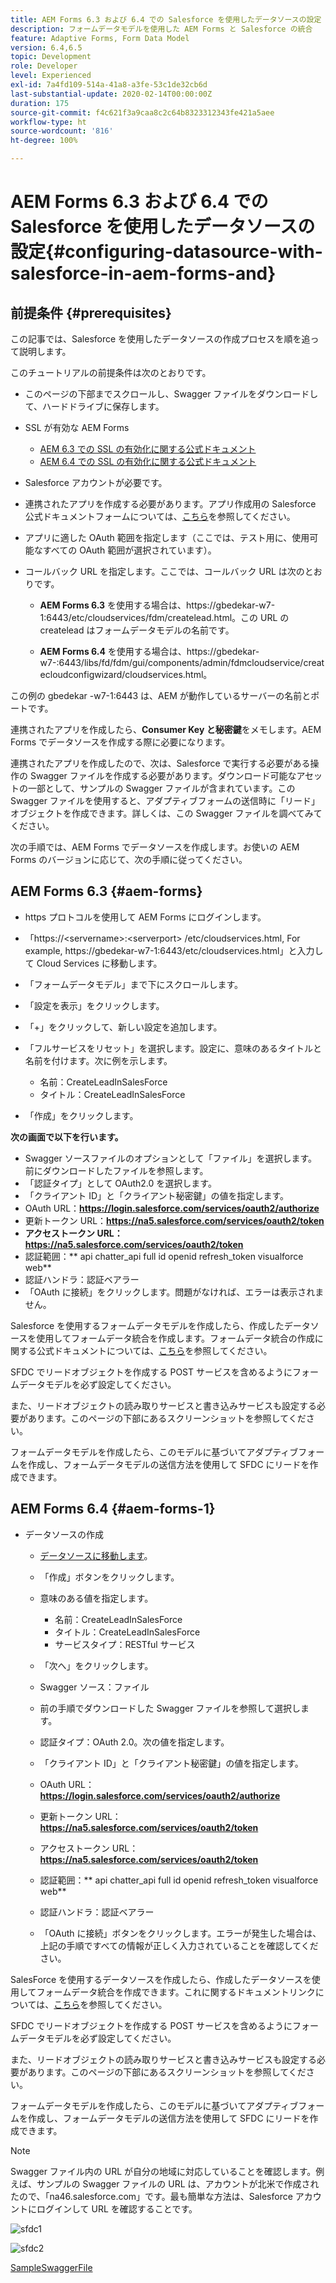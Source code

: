 ```yaml
---
title: AEM Forms 6.3 および 6.4 での Salesforce を使用したデータソースの設定
description: フォームデータモデルを使用した AEM Forms と Salesforce の統合
feature: Adaptive Forms, Form Data Model
version: 6.4,6.5
topic: Development
role: Developer
level: Experienced
exl-id: 7a4fd109-514a-41a8-a3fe-53c1de32cb6d
last-substantial-update: 2020-02-14T00:00:00Z
duration: 175
source-git-commit: f4c621f3a9caa8c2c64b8323312343fe421a5aee
workflow-type: ht
source-wordcount: '816'
ht-degree: 100%

---
```


# AEM Forms 6.3 および 6.4 での Salesforce を使用したデータソースの設定{#configuring-datasource-with-salesforce-in-aem-forms-and}

## 前提条件 {#prerequisites}

この記事では、Salesforce を使用したデータソースの作成プロセスを順を追って説明します。

このチュートリアルの前提条件は次のとおりです。

* このページの下部までスクロールし、Swagger ファイルをダウンロードして、ハードドライブに保存します。
* SSL が有効な AEM Forms

   * [AEM 6.3 での SSL の有効化に関する公式ドキュメント](https://helpx.adobe.com/jp/experience-manager/6-3/sites/administering/using/ssl-by-default.html)
   * [AEM 6.4 での SSL の有効化に関する公式ドキュメント](https://helpx.adobe.com/jp/experience-manager/6-4/sites/administering/using/ssl-by-default.html)

* Salesforce アカウントが必要です。
* 連携されたアプリを作成する必要があります。アプリ作成用の Salesforce 公式ドキュメントフォームについては、[こちら](https://help.salesforce.com/articleView?id=connected_app_create.htm&amp;type=0)を参照してください。
* アプリに適した OAuth 範囲を指定します（ここでは、テスト用に、使用可能なすべての OAuth 範囲が選択されています）。
* コールバック URL を指定します。ここでは、コールバック URL は次のとおりです。

   * **AEM Forms 6.3** を使用する場合は、https://gbedekar-w7-1:6443/etc/cloudservices/fdm/createlead.html。この URL の createlead はフォームデータモデルの名前です。

   * **AEM Forms 6.4** を使用する場合は、https://gbedekar-w7-:6443/libs/fd/fdm/gui/components/admin/fdmcloudservice/createcloudconfigwizard/cloudservices.html。

この例の gbedekar -w7-1:6443 は、AEM が動作しているサーバーの名前とポートです。

連携されたアプリを作成したら、**Consumer Key と秘密鍵**&#x200B;をメモします。AEM Forms でデータソースを作成する際に必要になります。

連携されたアプリを作成したので、次は、Salesforce で実行する必要がある操作の Swagger ファイルを作成する必要があります。ダウンロード可能なアセットの一部として、サンプルの Swagger ファイルが含まれています。この Swagger ファイルを使用すると、アダプティブフォームの送信時に「リード」オブジェクトを作成できます。詳しくは、この Swagger ファイルを調べてみてください。

次の手順では、AEM Forms でデータソースを作成します。お使いの AEM Forms のバージョンに応じて、次の手順に従ってください。

## AEM Forms 6.3 {#aem-forms}

* https プロトコルを使用して AEM Forms にログインします。
* 「https://&lt;servername>:&lt;serverport> /etc/cloudservices.html, For example, https://gbedekar-w7-1:6443/etc/cloudservices.html」と入力して Cloud Services に移動します。
* 「フォームデータモデル」まで下にスクロールします。
* 「設定を表示」をクリックします。
* 「+」をクリックして、新しい設定を追加します。
* 「フルサービスをリセット」を選択します。設定に、意味のあるタイトルと名前を付けます。次に例を示します。

   * 名前：CreateLeadInSalesForce
   * タイトル：CreateLeadInSalesForce

* 「作成」をクリックします。

**次の画面で以下を行います。**

* Swagger ソースファイルのオプションとして「ファイル」を選択します。前にダウンロードしたファイルを参照します。
* 「認証タイプ」として OAuth2.0 を選択します。
* 「クライアント ID」と「クライアント秘密鍵」の値を指定します。
* OAuth URL：**https://login.salesforce.com/services/oauth2/authorize**
* 更新トークン URL：**https://na5.salesforce.com/services/oauth2/token**
* **アクセストークン URL：https://na5.salesforce.com/services/oauth2/token**
* 認証範囲：** api chatter_api full id openid refresh_token visualforce web**
* 認証ハンドラ：認証ベアラー
* 「OAuth に接続」をクリックします。問題がなければ、エラーは表示されません。

Salesforce を使用するフォームデータモデルを作成したら、作成したデータソースを使用してフォームデータ統合を作成します。フォームデータ統合の作成に関する公式ドキュメントについては、[こちら](https://helpx.adobe.com/jp/aem-forms/6-3/data-integration.html)を参照してください。

SFDC でリードオブジェクトを作成する POST サービスを含めるようにフォームデータモデルを必ず設定してください。

また、リードオブジェクトの読み取りサービスと書き込みサービスも設定する必要があります。このページの下部にあるスクリーンショットを参照してください。

フォームデータモデルを作成したら、このモデルに基づいてアダプティブフォームを作成し、フォームデータモデルの送信方法を使用して SFDC にリードを作成できます。

## AEM Forms 6.4 {#aem-forms-1}

* データソースの作成

   * [データソースに移動します](http://localhost:4502/libs/fd/fdm/gui/components/admin/fdmcloudservice/fdm.html/conf/global)。

   * 「作成」ボタンをクリックします。
   * 意味のある値を指定します。

      * 名前：CreateLeadInSalesForce
      * タイトル：CreateLeadInSalesForce
      * サービスタイプ：RESTful サービス

   * 「次へ」をクリックします。
   * Swagger ソース：ファイル
   * 前の手順でダウンロードした Swagger ファイルを参照して選択します。
   * 認証タイプ：OAuth 2.0。次の値を指定します。
   * 「クライアント ID」と「クライアント秘密鍵」の値を指定します。
   * OAuth URL：**https://login.salesforce.com/services/oauth2/authorize**
   * 更新トークン URL：**https://na5.salesforce.com/services/oauth2/token**
   * アクセストークン URL：**https://na5.salesforce.com/services/oauth2/token**
   * 認証範囲：** api chatter_api full id openid refresh_token visualforce web**
   * 認証ハンドラ：認証ベアラー
   * 「OAuth に接続」ボタンをクリックします。エラーが発生した場合は、上記の手順ですべての情報が正しく入力されていることを確認してください。

SalesForce を使用するデータソースを作成したら、作成したデータソースを使用してフォームデータ統合を作成できます。これに関するドキュメントリンクについては、[こちら](https://helpx.adobe.com/jp/experience-manager/6-4/forms/using/create-form-data-models.html)を参照してください。

SFDC でリードオブジェクトを作成する POST サービスを含めるようにフォームデータモデルを必ず設定してください。

また、リードオブジェクトの読み取りサービスと書き込みサービスも設定する必要があります。このページの下部にあるスクリーンショットを参照してください。

フォームデータモデルを作成したら、このモデルに基づいてアダプティブフォームを作成し、フォームデータモデルの送信方法を使用して SFDC にリードを作成できます。

>[!NOTE]
>
>Swagger ファイル内の URL が自分の地域に対応していることを確認します。例えば、サンプルの Swagger ファイルの URL は、アカウントが北米で作成されたので、「na46.salesforce.com」です。最も簡単な方法は、Salesforce アカウントにログインして URL を確認することです。

![sfdc1](assets/sfdc1.gif)

![sfdc2](assets/sfdc2.png)

[SampleSwaggerFile](assets/swagger-sales-force-lead.json)
